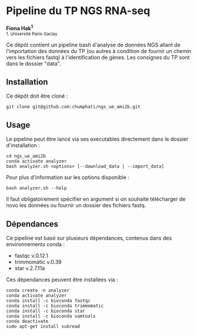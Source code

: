 # Pipeline du TP NGS RNA-seq

__Fiona Hak<sup>1</sup>__
<br>
<sub>1. Université Paris-Saclay

Ce dépôt contient un pipeline bash d'analyse de données NGS allant de l'importation des données du TP (ou autres à condition de fournir un chemin vers les fichiers fastq) à l'identification de gènes.
Les consignes du TP sont dans le dossier "data".

## Installation
Ce dépôt doit être cloné :

    git clone git@github.com:chumphati/ngs_ue_ami2b.git

## Usage
Le pipeline peut être lancé via ses executables directement dans le dossier d'installation :

    cd ngs_ue_ami2b
    conda activate analyzer
    bash analyzer.sh <options> [--download_data | --import_data]

Pour plus d'information sur les options disponible :

    bash analyzer.sh --help

Il faut obligatoirement spécifier en argument si on souhaite télécharger de novo les données ou fournir un dossier des fichiers fastq.

## Dépendances
Ce pipeline est basé sur plusieurs dépendances, contenus dans des environnements conda  :

- fastqc v.0.12.1
- trimmomatic v.0.39
- star v.2.7.11a

Ces dépendances peuvent être installées via :

    conda create -n analyzer
    conda activate analyzer
    conda install -c bioconda fastqc
    conda install -c bioconda trimmomatic
    conda install -c bioconda star
    conda install -c bioconda samtools
    conda deactivate
    sudo apt-get install subread


